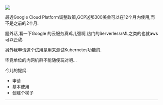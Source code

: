 ![](https://o4dyfn0ef.qnssl.com/image/2017-03-28-Screen%20Shot%202017-03-28%20at%2020.19.47.png?imageView2/2/h/400) 

最近Google Cloud Platform调整政策,GCP送那300美金可以在12个月内使用,而不是之前的2个月. 

题外话,看一下Google 的云服务真鸡儿强啊,热门的Serverless/ML之类的也就aws可以匹敌. 

另外我申请这个试用是用来测试Kubernetes功能的. 

毕竟单位的内网机群不能随便玩对吧... 

今儿的提纲: 

- 申请
- 基本使用
- 创建个梯子

- - - - -- 



